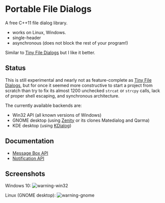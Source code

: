 # Portable File Dialogs

A free C++11 file dialog library.

  * works on Linux, Windows.
  * single-header
  * asynchronous (does not block the rest of your program!)

Similar to [Tiny File Dialogs](https://sourceforge.net/projects/tinyfiledialogs/) but I like it better.

## Status

This is still experimental and nearly not as feature-complete as
[Tiny File Dialogs](https://sourceforge.net/projects/tinyfiledialogs/),
but for once it seemed more constructive to start a project from scratch
than try to fix its almost 1200 unchecked `strcat` or `strcpy` calls,
lack of proper shell escaping, and synchronous architecture.

The currently available backends are:

  * Win32 API (all known versions of Windows)
  * GNOME desktop (using [Zenity](https://en.wikipedia.org/wiki/Zenity) or its clones Matedialog and Qarma)
  * KDE desktop (using [KDialog](https://github.com/KDE/kdialog))

## Documentation

  * [Message Box API](https://github.com/samhocevar/portable-file-dialogs/issues/1)
  * [Notification API](https://github.com/samhocevar/portable-file-dialogs/issues/2)

## Screenshots

Windows 10:
![warning-win32](https://user-images.githubusercontent.com/245089/47136607-76919a00-d2b4-11e8-8f42-e2d62c4f9570.png)

Linux (GNOME desktop):
![warning-gnome](https://user-images.githubusercontent.com/245089/47136608-772a3080-d2b4-11e8-9e1d-60a7e743e908.png)

